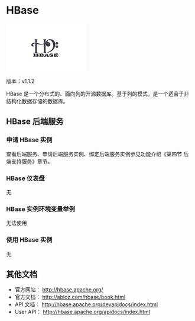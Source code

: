 # HBase

![](img/HBase.png) 

版本：v1.1.2

HBase 是一个分布式的、面向列的开源数据库。基于列的模式，是一个适合于非结构化数据存储的数据库。

## HBase 后端服务

### 申请 HBase 实例

查看后端服务、申请后端服务实例、绑定后端服务实例参见功能介绍《第四节 后端支持服务》章节。

### HBase 仪表盘

无

### HBase 实例环境变量举例

无法使用

### 使用 HBase 实例

无

## 其他文档

- 官方网站： http://hbase.apache.org/
- 官方文档： http://abloz.com/hbase/book.html
- API 文档： http://hbase.apache.org/devapidocs/index.html
- User API： http://hbase.apache.org/apidocs/index.html
